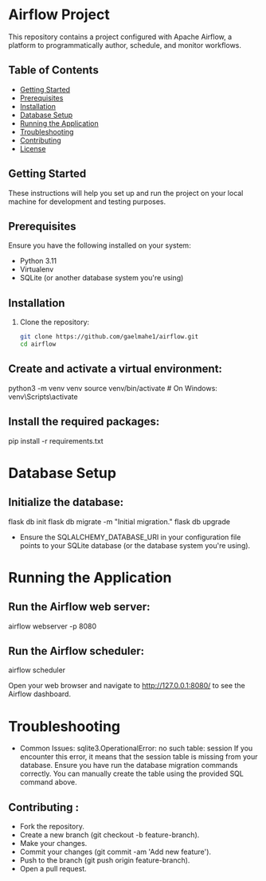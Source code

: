 # Airflow Project

This repository contains a project configured with Apache Airflow, a platform to programmatically author, schedule, and monitor workflows.

## Table of Contents

- [Getting Started](#getting-started)
- [Prerequisites](#prerequisites)
- [Installation](#installation)
- [Database Setup](#database-setup)
- [Running the Application](#running-the-application)
- [Troubleshooting](#troubleshooting)
- [Contributing](#contributing)
- [License](#license)

## Getting Started

These instructions will help you set up and run the project on your local machine for development and testing purposes.

## Prerequisites

Ensure you have the following installed on your system:

- Python 3.11
- Virtualenv
- SQLite (or another database system you're using)

## Installation

1. Clone the repository:
   ```bash
   git clone https://github.com/gaelmahe1/airflow.git
   cd airflow


## Create and activate a virtual environment:

python3 -m venv venv
source venv/bin/activate   # On Windows: venv\Scripts\activate

## Install the required packages:

pip install -r requirements.txt

# Database Setup

## Initialize the database:

flask db init
flask db migrate -m "Initial migration."
flask db upgrade

- Ensure the SQLALCHEMY_DATABASE_URI in your configuration file points to your SQLite database (or the database system you're using).


# Running the Application

## Run the Airflow web server:

airflow webserver -p 8080


## Run the Airflow scheduler:

airflow scheduler

Open your web browser and navigate to http://127.0.0.1:8080/ to see the Airflow dashboard.

# Troubleshooting

- Common Issues:
sqlite3.OperationalError: no such table: session
If you encounter this error, it means that the session table is missing from your database. Ensure you have run the database migration commands correctly. You can manually create the table using the provided SQL command above.

## Contributing :
- Fork the repository.
- Create a new branch (git checkout -b feature-branch).
- Make your changes.
- Commit your changes (git commit -am 'Add new feature').
- Push to the branch (git push origin feature-branch).
- Open a pull request.


